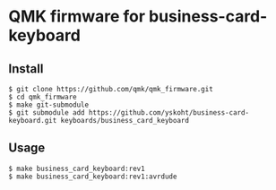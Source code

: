
# QMK firmware for business-card-keyboard

## Install

```
$ git clone https://github.com/qmk/qmk_firmware.git
$ cd qmk_firmware
$ make git-submodule
$ git submodule add https://github.com/yskoht/business-card-keyboard.git keyboards/business_card_keyboard
```

## Usage

```
$ make business_card_keyboard:rev1
$ make business_card_keyboard:rev1:avrdude
```

